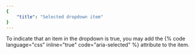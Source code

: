 ```yaml
---
{
	"title": "Selected dropdown item"
}
---
```


To indicate that an item in the dropdown is true, you may add the
{% code language="css" inline="true" code="aria-selected" %} attribute to the
item.
